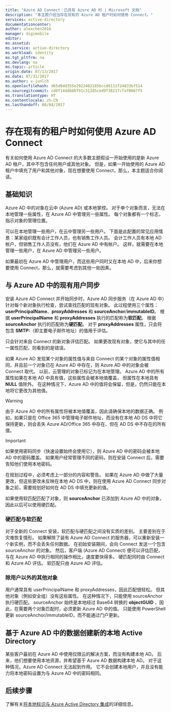 ```yaml
---
title: "Azure AD Connect：已具有 Azure AD 时 | Microsoft 文档"
description: "本主题介绍当存在现有的 Azure AD 租户时如何使用 Connect。"
services: active-directory
documentationcenter: 
author: alexchen2016
manager: digimobile
editor: 
ms.assetid: 
ms.service: active-directory
ms.workload: identity
ms.tgt_pltfrm: na
ms.devlang: na
ms.topic: article
origin.date: 07/13/2017
ms.date: 07/31/2017
ms.author: v-junlch
ms.openlocfilehash: d65d8dd355e2922482185bccd6111f24833bf514
ms.sourcegitcommit: cd0f14ddb0bf91c312d5ced9f38217cfaf0667f5
ms.translationtype: HT
ms.contentlocale: zh-CN
ms.lasthandoff: 08/04/2017
---
```

# <a name="azure-ad-connect-when-you-have-an-existent-tenant"></a>存在现有的租户时如何使用 Azure AD Connect
有关如何使用 Azure AD Connect 的大多数主题假设一开始使用的是新 Azure AD 租户，其中不包含任何用户或其他对象。 但是，如果一开始使用的 Azure AD 租户中填充了用户和其他对象，现在想要使用 Connect，那么，本主题适合你阅读。

## <a name="the-basics"></a>基础知识
Azure AD 中的对象在云中 (Azure AD) 或本地掌控。 对于单个对象而言，无法在本地管理一些属性，在 Azure AD 中管理另一些属性。 每个对象都有一个标志，指示对象的管理位置。

可以在本地管理一些用户，在云中管理另一些用户。 下面是此配置的常见应用情景：某家组织既有会计工作人员，也有销售工作人员。 会计工作人员有本地 AD 帐户，但销售工作人员没有，他们在 Azure AD 中有帐户。 这样，就需要在本地管理一些用户，在 Azure AD 中管理另一些用户。

如果最初在 Azure AD 中管理用户，而这些用户同时又在本地 AD 中，后来你想要使用 Connect，那么，就需要考虑到其他一些因素。

## <a name="sync-with-existing-users-in-azure-ad"></a>与 Azure AD 中的现有用户同步
安装 Azure AD Connect 并开始同步时，Azure AD 同步服务（在 Azure AD 中）针对每个新对象执行检查，尝试查找匹配的现有对象。 此过程使用三个属性：**userPrincipalName**、**proxyAddresses** 和 **sourceAnchor**/**immutableID**。 根据 **userPrincipalName** 和 **proxyAddresses** 执行的匹配称为**软匹配**。 根据 **sourceAnchor** 执行的匹配称为**硬匹配**。 对于 **proxyAddresses** 属性，只会将包含 **SMTP:**（即主要电子邮件地址）的值用于评估。

只会针对来自 Connect 的新对象评估匹配。 如果更改现有对象，使它与其中的任一属性匹配，则看到的是错误。

如果 Azure AD 发现某个对象的属性值与来自 Connect 的某个对象的属性值相同，并且前一个对象已在 Azure AD 中存在，则 Azure AD 中的对象会被 Connect 取代。 以前，云管理的对象已标记为在本地管理。 Azure AD 中的所有属性如果在本地 AD 中具有值，这些属性会被本地值覆盖， 但属性在本地具有 **NULL** 值除外。 在这种情况下，Azure AD 中的值将会保留，但是，仍然只能在本地将它更改为其他值。

> [!WARNING]
> 由于 Azure AD 中的所有属性将被本地值覆盖，因此请确保本地的数据正确。 例如，如果只是在 Office 365 中管理电子邮件地址，而没有在本地 AD DS 中将它保持更新，则会丢失 Azure AD/Office 365 中存在、但在 AD DS 中不存在的所有值。

> [!IMPORTANT]
> 如果使用密码同步（快速设置始终会使用它），则 Azure AD 中的密码会被本地 AD 中的密码覆盖。 如果用户经常管理不同的密码，则在安装 Connect 后，需要告知他们使用本地密码。

在规划过程中，必须考虑上一部分的内容和警告。 如果在 Azure AD 中做了大量更改，但这些更改未反映在本地 AD DS 中，则在使用 Azure AD Connect 同步对象之前，需要规划好如何在 AD DS 中填充更新的值。

如果使用软匹配匹配了对象，则 **sourceAnchor** 已添加到 Azure AD 中的对象，因此以后可以使用硬匹配。

### <a name="hard-match-vs-soft-match"></a>硬匹配与软匹配
对于全新的 Connect 安装，软匹配与硬匹配之间没有实质的差别。 主要差别在于灾难恢复情形。 如果解除了装有 Azure AD Connect 的服务器，可以重新安装一个新实例，而不会丢失任何数据。 在初始安装期间，会向 Connect 发送一个包含 sourceAnchor 的对象。 然后，客户端 (Azure AD Connect) 便可以评估匹配，与在 Azure AD 中执行相同的操作相比，速度要快得多。 硬匹配同时由 Connect 和 Azure AD 评估。 软匹配只由 Azure AD 评估。

### <a name="other-objects-than-users"></a>除用户以外的其他对象
用户通常具有 userPrincipalName 和 proxyAddresses，因此匹配很轻松。 但其他对象（例如安全组）没有这些属性。 在这种情况下，只能使用 sourceAnchor 执行硬匹配。 sourceAnchor 始终是本地经过 Base64 转换的 **objectGUID** ，因此，在需要两个对象匹配时，必须更新 Azure AD 中的值。 只能使用 PowerShell 更新 sourceAnchor/immutableID，而不能通过门户更新。

## <a name="create-a-new-on-premises-active-directory-from-data-in-azure-ad"></a>基于 Azure AD 中的数据创建新的本地 Active Directory
某些客户最初在 Azure AD 中使用仅限云的解决方案，而没有构建本地 AD。 后来，他们想要使用本地资源，并希望基于 Azure AD 数据构建本地 AD。 对于这种情况，Azure AD Connect 无法起到作用。 它不会创建本地用户，并且没有能力将本地密码设置为与 Azure AD 中的密码相同。

## <a name="next-steps"></a>后续步骤
了解有关[将本地标识与 Azure Active Directory 集成](active-directory-aadconnect.md)的详细信息。

<!-- Update_Description: update meta properties -->
